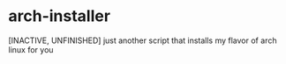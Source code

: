 # arch-installer
[INACTIVE, UNFINISHED] just another script that installs my flavor of arch linux for you
